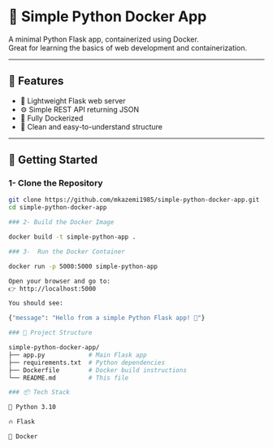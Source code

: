 # 🚀 Simple Python Docker App

A minimal Python Flask app, containerized using Docker.  
Great for learning the basics of web development and containerization.

---

## 🔧 Features

- 🧩 Lightweight Flask web server  
- ⚙️ Simple REST API returning JSON  
- 🐳 Fully Dockerized  
- 🧼 Clean and easy-to-understand structure  

---

## 🚀 Getting Started

### 1- Clone the Repository

```bash
git clone https://github.com/mkazemi1985/simple-python-docker-app.git
cd simple-python-docker-app

### 2- Build the Docker Image

docker build -t simple-python-app .

### 3-  Run the Docker Container

docker run -p 5000:5000 simple-python-app

Open your browser and go to:
👉 http://localhost:5000

You should see:

{"message": "Hello from a simple Python Flask app! 🚀"}

### 🧱 Project Structure

simple-python-docker-app/
├── app.py            # Main Flask app
├── requirements.txt  # Python dependencies
├── Dockerfile        # Docker build instructions
└── README.md         # This file

### 📦 Tech Stack

🐍 Python 3.10

🔥 Flask

🐳 Docker


